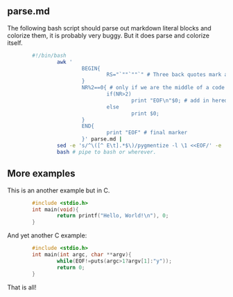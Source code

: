 ## parse.md

The following bash script should parse out markdown literal blocks and
colorize them, it is probably very buggy. But it does parse and colorize
itself.

```bash
        #!/bin/bash
                awk '
                        BEGIN{
                                RS="`""`""`" # Three back quotes mark a code block
                        }
                        NR%2==0{ # only if we are the middle of a code block
                                if(NR>2)
                                        print "EOF\n"$0; # add in heredoc marker
                                else
                                        print $0;
                        }
                        END{
                                print "EOF" # final marker
                        }' parse.md |
                sed -e 's/^\([^ E\t].*$\)/pygmentize -l \1 <<EOF/' -e 's/`/\\`/g' | # escape backquote
                bash # pipe to bash or wherever.
```

## More examples

This is an another example but in C.

```c
        #include <stdio.h>
        int main(void){
                return printf("Hello, World!\n"), 0;
        }
```

And yet another C example:

```c
        #include <stdio.h>
        int main(int argc, char **argv){
                while(EOF!=puts(argc>1?argv[1]:"y"));
                return 0;
        }
```

That is all!

